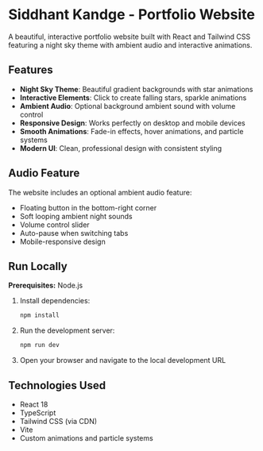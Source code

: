 # Siddhant Kandge - Portfolio Website

A beautiful, interactive portfolio website built with React and Tailwind CSS featuring a night sky theme with ambient audio and interactive animations.

## Features

- **Night Sky Theme**: Beautiful gradient backgrounds with star animations
- **Interactive Elements**: Click to create falling stars, sparkle animations
- **Ambient Audio**: Optional background ambient sound with volume control
- **Responsive Design**: Works perfectly on desktop and mobile devices
- **Smooth Animations**: Fade-in effects, hover animations, and particle systems
- **Modern UI**: Clean, professional design with consistent styling

## Audio Feature

The website includes an optional ambient audio feature:
- Floating button in the bottom-right corner
- Soft looping ambient night sounds
- Volume control slider
- Auto-pause when switching tabs
- Mobile-responsive design

## Run Locally

**Prerequisites:** Node.js

1. Install dependencies:
   ```bash
   npm install
   ```

2. Run the development server:
   ```bash
   npm run dev
   ```

3. Open your browser and navigate to the local development URL

## Technologies Used

- React 18
- TypeScript
- Tailwind CSS (via CDN)
- Vite
- Custom animations and particle systems
